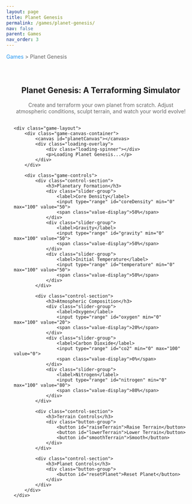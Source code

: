 ```yaml
---
layout: page
title: Planet Genesis
permalink: /games/planet-genesis/
nav: false
parent: Games
nav_order: 3
---
```


<div class="breadcrumb">
    <a href="/games/">Games</a> > Planet Genesis
</div>

<div class="game-container">
    <div class="game-header">
        <h2>Planet Genesis: A Terraforming Simulator</h2>
        <div class="game-description">
            <p>Create and terraform your own planet from scratch. Adjust atmospheric conditions, sculpt terrain, and watch your world evolve!</p>
        </div>
    </div>
    
    <div class="game-layout">
        <div class="game-canvas-container">
            <canvas id="planetCanvas"></canvas>
            <div class="loading-overlay">
                <div class="loading-spinner"></div>
                <p>Loading Planet Genesis...</p>
            </div>
        </div>
        
        <div class="game-controls">
            <div class="control-section">
                <h3>Planetary Formation</h3>
                <div class="slider-group">
                    <label>Core Density</label>
                    <input type="range" id="coreDensity" min="0" max="100" value="50">
                    <span class="value-display">50%</span>
                </div>
                <div class="slider-group">
                    <label>Gravity</label>
                    <input type="range" id="gravity" min="0" max="100" value="50">
                    <span class="value-display">50%</span>
                </div>
                <div class="slider-group">
                    <label>Initial Temperature</label>
                    <input type="range" id="temperature" min="0" max="100" value="50">
                    <span class="value-display">50%</span>
                </div>
            </div>
            
            <div class="control-section">
                <h3>Atmospheric Composition</h3>
                <div class="slider-group">
                    <label>Oxygen</label>
                    <input type="range" id="oxygen" min="0" max="100" value="20">
                    <span class="value-display">20%</span>
                </div>
                <div class="slider-group">
                    <label>Carbon Dioxide</label>
                    <input type="range" id="co2" min="0" max="100" value="0">
                    <span class="value-display">0%</span>
                </div>
                <div class="slider-group">
                    <label>Nitrogen</label>
                    <input type="range" id="nitrogen" min="0" max="100" value="80">
                    <span class="value-display">80%</span>
                </div>
            </div>
            
            <div class="control-section">
                <h3>Terrain Controls</h3>
                <div class="button-group">
                    <button id="raiseTerrain">Raise Terrain</button>
                    <button id="lowerTerrain">Lower Terrain</button>
                    <button id="smoothTerrain">Smooth</button>
                </div>
            </div>
            
            <div class="control-section">
                <h3>Planet Controls</h3>
                <div class="button-group">
                    <button id="resetPlanet">Reset Planet</button>
                </div>
            </div>
        </div>
    </div>
</div>

<style>
.breadcrumb {
    margin-bottom: 20px;
    color: #666;
}

.breadcrumb a {
    color: #2196F3;
    text-decoration: none;
}

.breadcrumb a:hover {
    text-decoration: underline;
}

.game-container {
    max-width: 1200px;
    margin: 0 auto;
    padding: 20px;
}

.game-header {
    margin-bottom: 30px;
    text-align: center;
}

.game-description {
    color: #666;
    max-width: 800px;
    margin: 0 auto;
}

.game-layout {
    display: flex;
    gap: 20px;
    margin-top: 20px;
}

.game-canvas-container {
    flex: 2;
    position: relative;
    background: #000;
    border-radius: 8px;
    overflow: hidden;
    aspect-ratio: 16/9;
}

#planetCanvas {
    width: 100%;
    height: 100%;
}

.loading-overlay {
    position: absolute;
    top: 0;
    left: 0;
    right: 0;
    bottom: 0;
    background: rgba(0, 0, 0, 0.8);
    display: flex;
    flex-direction: column;
    justify-content: center;
    align-items: center;
    color: white;
}

.loading-spinner {
    width: 50px;
    height: 50px;
    border: 5px solid #f3f3f3;
    border-top: 5px solid #2196F3;
    border-radius: 50%;
    animation: spin 1s linear infinite;
    margin-bottom: 20px;
}

@keyframes spin {
    0% { transform: rotate(0deg); }
    100% { transform: rotate(360deg); }
}

.game-controls {
    flex: 1;
    background: #f8f9fa;
    padding: 20px;
    border-radius: 8px;
    max-width: 300px;
}

.control-section {
    margin-bottom: 25px;
}

.control-section h3 {
    margin: 0 0 15px 0;
    color: #2196F3;
    font-size: 1.1em;
}

.slider-group {
    margin-bottom: 15px;
}

.slider-group label {
    display: block;
    margin-bottom: 5px;
    color: #666;
}

.slider-group input[type="range"] {
    width: 100%;
    margin: 5px 0;
}

.value-display {
    display: inline-block;
    min-width: 45px;
    text-align: right;
    color: #666;
}

.button-group {
    display: flex;
    flex-direction: column;
    gap: 10px;
}

.button-group button {
    padding: 8px 16px;
    background: #2196F3;
    color: white;
    border: none;
    border-radius: 4px;
    cursor: pointer;
    transition: background 0.2s;
}

.button-group button:hover {
    background: #1976D2;
}

@media (max-width: 768px) {
    .game-layout {
        flex-direction: column;
    }
    
    .game-controls {
        max-width: none;
    }
}
</style>

<script src="https://cdnjs.cloudflare.com/ajax/libs/three.js/r128/three.min.js"></script>
<script>
document.addEventListener('DOMContentLoaded', function() {
    // Three.js setup
    const scene = new THREE.Scene();
    const camera = new THREE.PerspectiveCamera(75, window.innerWidth / window.innerHeight, 0.1, 1000);
    const renderer = new THREE.WebGLRenderer({
        canvas: document.getElementById('planetCanvas'),
        antialias: true
    });
    
    // Set renderer size
    function updateRendererSize() {
        const container = renderer.domElement.parentElement;
        const width = container.clientWidth;
        const height = container.clientHeight;
        
        camera.aspect = width / height;
        camera.updateProjectionMatrix();
        renderer.setSize(width, height);
    }
    
    updateRendererSize();
    window.addEventListener('resize', updateRendererSize);
    
    // Create a basic sphere for the planet
    const geometry = new THREE.SphereGeometry(5, 32, 32);
    
    // Create a shader material for the planet
    const planetMaterial = new THREE.ShaderMaterial({
        uniforms: {
            atmosphereColor: { value: new THREE.Color(0x0077ff) },
            temperature: { value: 0.5 },
            oxygen: { value: 0.2 },
            co2: { value: 0.0 },
            nitrogen: { value: 0.8 }
        },
        vertexShader: `
            varying vec3 vPosition;
            void main() {
                vPosition = position;
                gl_Position = projectionMatrix * modelViewMatrix * vec4(position, 1.0);
            }
        `,
        fragmentShader: `
            uniform vec3 atmosphereColor;
            uniform float temperature;
            uniform float oxygen;
            uniform float co2;
            uniform float nitrogen;
            varying vec3 vPosition;
            
            void main() {
                float totalAtmosphere = oxygen + co2 + nitrogen;
                float earthness = (oxygen / totalAtmosphere) * temperature;
                vec3 earthColor = vec3(0.0, 1.0, 0.0); // Green color for Earth-like conditions
                vec3 finalColor = mix(vec3(1.0, 0.5, 0.0), earthColor, earthness);
                gl_FragColor = vec4(finalColor, 1.0);
            }
        `
    });
    const planet = new THREE.Mesh(geometry, planetMaterial);
    scene.add(planet);
    
    // Position camera
    camera.position.z = 15;
    
    // Animation loop
    function animate() {
        requestAnimationFrame(animate);
        planet.rotation.y += 0.01;
        renderer.render(scene, camera);
    }
    
    // Start animation
    animate();
    
    // Remove loading overlay
    const loadingOverlay = document.querySelector('.loading-overlay');
    loadingOverlay.style.display = 'none';
    
    // Event listeners for controls
    const sliders = document.querySelectorAll('input[type="range"]');
    
    // Update planet properties based on slider values
    function updatePlanetProperties() {
        const temperature = document.getElementById('temperature').value; // Temperature in Kelvin
        let oxygen = document.getElementById('oxygen').value / 100;
        let co2 = document.getElementById('co2').value / 100;
        let nitrogen = document.getElementById('nitrogen').value / 100;

        // Normalize atmospheric composition
        const totalAtmosphere = oxygen + co2 + nitrogen;
        if (totalAtmosphere > 1) {
            oxygen /= totalAtmosphere;
            co2 /= totalAtmosphere;
            nitrogen /= totalAtmosphere;

            // Update slider values to reflect normalization
            document.getElementById('oxygen').value = oxygen * 100;
            document.getElementById('co2').value = co2 * 100;
            document.getElementById('nitrogen').value = nitrogen * 100;

            // Update slider display
            document.getElementById('oxygen').nextElementSibling.textContent = (oxygen * 100).toFixed(1) + '%';
            document.getElementById('co2').nextElementSibling.textContent = (co2 * 100).toFixed(1) + '%';
            document.getElementById('nitrogen').nextElementSibling.textContent = (nitrogen * 100).toFixed(1) + '%';
        }

        planetMaterial.uniforms.temperature.value = (temperature - 0) / (5778 - 0); // Normalize for shader
        planetMaterial.uniforms.oxygen.value = oxygen;
        planetMaterial.uniforms.co2.value = co2;
        planetMaterial.uniforms.nitrogen.value = nitrogen;

        // Update atmosphere color based on composition
        const atmosphereColor = new THREE.Color();
        const earthness = (oxygen / (oxygen + co2 + nitrogen)) * ((temperature - 0) / (5778 - 0));
        atmosphereColor.setHSL(0.1 + earthness * 0.5, Math.min(0.8, (oxygen + co2 + nitrogen) / 100), 0.5);
        planetMaterial.uniforms.atmosphereColor.value = atmosphereColor;
    }

    sliders.forEach(slider => {
        const valueDisplay = slider.nextElementSibling;
        slider.addEventListener('input', () => {
            if (slider.id === 'temperature') {
                valueDisplay.textContent = slider.value + ' K';
            } else {
                valueDisplay.textContent = slider.value + '%';
            }
            updatePlanetProperties();
        });
    });
    
    // Set initial values for sliders
    document.getElementById('temperature').min = 0; // Absolute zero
    document.getElementById('temperature').max = 5778; // Surface temperature of the sun
    document.getElementById('temperature').value = 288; // Approximate Earth average temperature in Kelvin
    document.getElementById('temperature').nextElementSibling.textContent = '288 K';
    
    // Button event listeners
    document.getElementById('raiseTerrain').addEventListener('click', () => {
        // Logic to raise terrain
    });
    
    document.getElementById('lowerTerrain').addEventListener('click', () => {
        // Logic to lower terrain
    });
    
    document.getElementById('smoothTerrain').addEventListener('click', () => {
        // Logic to smooth terrain
    });
    
    document.getElementById('resetPlanet').addEventListener('click', () => {
        // Logic to reset planet
    });
});
</script> 